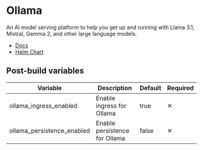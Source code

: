 # Ollama

An AI model serving platform to help you get up and running with Llama 3.1, Mistral, Gemma 2, and other large language models.

- [Docs](https://github.com/ollama/ollama/tree/main/docs)
- [Helm Chart](https://github.com/otwld/ollama-helm)

## Post-build variables

| Variable                       | Description                        | Default       | Required |
| ------------------------------ | ---------------------------------- | ------------- | -------- |
| ollama_ingress_enabled         | Enable ingress for Ollama          | true          | ✕        |
| ollama_persistence_enabled     | Enable persistence for Ollama      | false         | ✕        |
